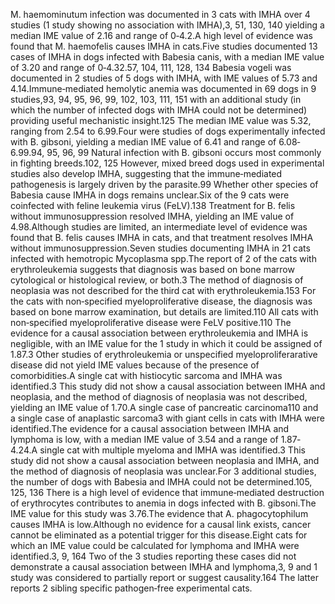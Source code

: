 M. haemominutum infection was documented in 3 cats with IMHA over 4 studies (1 study showing no association with IMHA),3, 51, 130, 140 yielding a median IME value of 2.16 and range of 0‐4.2.A high level of evidence was found that M. haemofelis causes IMHA in cats.Five studies documented 13 cases of IMHA in dogs infected with Babesia canis, with a median IME value of 3.20 and range of 0‐4.32.57, 104, 111, 128, 134 Babesia vogeli was documented in 2 studies of 5 dogs with IMHA, with IME values of 5.73 and 4.14.Immune‐mediated hemolytic anemia was documented in 69 dogs in 9 studies,93, 94, 95, 96, 99, 102, 103, 111, 151 with an additional study (in which the number of infected dogs with IMHA could not be determined) providing useful mechanistic insight.125 The median IME value was 5.32, ranging from 2.54 to 6.99.Four were studies of dogs experimentally infected with B. gibsoni, yielding a median IME value of 6.41 and range of 6.08‐6.99.94, 95, 96, 99 Natural infection with B. gibsoni occurs most commonly in fighting breeds.102, 125 However, mixed breed dogs used in experimental studies also develop IMHA, suggesting that the immune‐mediated pathogenesis is largely driven by the parasite.99 Whether other species of Babesia cause IMHA in dogs remains unclear.Six of the 9 cats were coinfected with feline leukemia virus (FeLV).138 Treatment for B. felis without immunosuppression resolved IMHA, yielding an IME value of 4.98.Although studies are limited, an intermediate level of evidence was found that B. felis causes IMHA in cats, and that treatment resolves IMHA without immunosuppression.Seven studies documenting IMHA in 21 cats infected with hemotropic Mycoplasma spp.The report of 2 of the cats with erythroleukemia suggests that diagnosis was based on bone marrow cytological or histological review, or both.3 The method of diagnosis of neoplasia was not described for the third cat with erythroleukemia.153 For the cats with non‐specified myeloproliferative disease, the diagnosis was based on bone marrow examination, but details are limited.110 All cats with non‐specified myeloproliferative disease were FeLV positive.110 The evidence for a causal association between erythroleukemia and IMHA is negligible, with an IME value for the 1 study in which it could be assigned of 1.87.3 Other studies of erythroleukemia or unspecified myeloproliferarative disease did not yield IME values because of the presence of comorbidities.A single cat with histiocytic sarcoma and IMHA was identified.3 This study did not show a causal association between IMHA and neoplasia, and the method of diagnosis of neoplasia was not described, yielding an IME value of 1.70.A single case of pancreatic carcinoma110 and a single case of anaplastic sarcoma3 with giant cells in cats with IMHA were identified.The evidence for a causal association between IMHA and lymphoma is low, with a median IME value of 3.54 and a range of 1.87‐4.24.A single cat with multiple myeloma and IMHA was identified.3 This study did not show a causal association between neoplasia and IMHA, and the method of diagnosis of neoplasia was unclear.For 3 additional studies, the number of dogs with Babesia and IMHA could not be determined.105, 125, 136 There is a high level of evidence that immune‐mediated destruction of erythrocytes contributes to anemia in dogs infected with B. gibsoni.The IME value for this study was 3.76.The evidence that A. phagocytophilum causes IMHA is low.Although no evidence for a causal link exists, cancer cannot be eliminated as a potential trigger for this disease.Eight cats for which an IME value could be calculated for lymphoma and IMHA were identified.3, 9, 164 Two of the 3 studies reporting these cases did not demonstrate a causal association between IMHA and lymphoma,3, 9 and 1 study was considered to partially report or suggest causality.164 The latter reports 2 sibling specific pathogen‐free experimental cats.